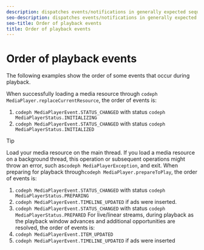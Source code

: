 ```yaml
---
description: dispatches events/notifications in generally expected sequences. Your player can implement actions based on events in the expected sequence.
seo-description: dispatches events/notifications in generally expected sequences. Your player can implement actions based on events in the expected sequence.
seo-title: Order of playback events
title: Order of playback events
---
```


# Order of playback events

<a id="section_09D3ED5F4886460A8669EC362E57F5F8"></a>

The following examples show the order of some events that occur during playback.

When successfully loading a media resource through `codeph MediaPlayer.replaceCurrentResource`, the order of events is:
1. `codeph MediaPlayerEvent.STATUS_CHANGED` with status `codeph MediaPlayerStatus.INITIALIZING`
1. `codeph MediaPlayerEvent.STATUS_CHANGED` with status `codeph MediaPlayerStatus.INITIALIZED`
>[!TIP]
>
>Load your media resource on the main thread. If you load a media resource on a background thread, this operation or subsequent operations might throw an error, such as`codeph MediaPlayerException`, and exit.
When preparing for playback through`codeph MediaPlayer.prepareToPlay`, the order of events is:
1. `codeph MediaPlayerEvent.STATUS_CHANGED` with status `codeph MediaPlayerStatus.PREPARING`
1. `codeph MediaPlayerEvent.TIMELINE_UPDATED` if ads were inserted.
1. `codeph MediaPlayerEvent.STATUS_CHANGED` with status `codeph MediaPlayerStatus.PREPARED`
For live/linear streams, during playback as the playback window advances and additional opportunities are resolved, the order of events is:
1. `codeph MediaPlayerEvent.ITEM_UPDATED`
1. `codeph MediaPlayerEvent.TIMELINE_UPDATED` if ads were inserted

